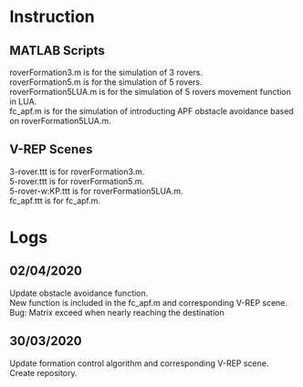 # Instruction
## MATLAB Scripts
roverFormation3.m is for the simulation of 3 rovers. \
roverFormation5.m is for the simulation of 5 rovers. \
roverFormation5LUA.m is for the simulation of 5 rovers movement function in LUA. \
fc_apf.m is for the simulation of introducting APF obstacle avoidance based on roverFormation5LUA.m. 

## V-REP Scenes
3-rover.ttt is for roverFormation3.m. \
5-rover.ttt is for roverFormation5.m. \
5-rover-w:KP.ttt is for roverFormation5LUA.m. \
fc_apf.ttt is for fc_apf.m. 

# Logs
## 02/04/2020
Update obstacle avoidance function. \
New function is included in the fc_apf.m and corresponding V-REP scene. \
Bug: Matrix exceed when nearly reaching the destination

## 30/03/2020
Update formation control algorithm and corresponding V-REP scene. \
Create repository.

